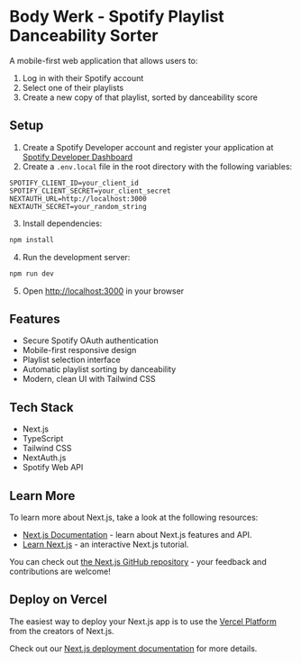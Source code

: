 # Body Werk - Spotify Playlist Danceability Sorter

A mobile-first web application that allows users to:
1. Log in with their Spotify account
2. Select one of their playlists
3. Create a new copy of that playlist, sorted by danceability score

## Setup

1. Create a Spotify Developer account and register your application at [Spotify Developer Dashboard](https://developer.spotify.com/dashboard)
2. Create a `.env.local` file in the root directory with the following variables:
```env
SPOTIFY_CLIENT_ID=your_client_id
SPOTIFY_CLIENT_SECRET=your_client_secret
NEXTAUTH_URL=http://localhost:3000
NEXTAUTH_SECRET=your_random_string
```

3. Install dependencies:
```bash
npm install
```

4. Run the development server:
```bash
npm run dev
```

5. Open [http://localhost:3000](http://localhost:3000) in your browser

## Features

- Secure Spotify OAuth authentication
- Mobile-first responsive design
- Playlist selection interface
- Automatic playlist sorting by danceability
- Modern, clean UI with Tailwind CSS

## Tech Stack

- Next.js
- TypeScript
- Tailwind CSS
- NextAuth.js
- Spotify Web API

## Learn More

To learn more about Next.js, take a look at the following resources:

- [Next.js Documentation](https://nextjs.org/docs) - learn about Next.js features and API.
- [Learn Next.js](https://nextjs.org/learn) - an interactive Next.js tutorial.

You can check out [the Next.js GitHub repository](https://github.com/vercel/next.js) - your feedback and contributions are welcome!

## Deploy on Vercel

The easiest way to deploy your Next.js app is to use the [Vercel Platform](https://vercel.com/new?utm_medium=default-template&filter=next.js&utm_source=create-next-app&utm_campaign=create-next-app-readme) from the creators of Next.js.

Check out our [Next.js deployment documentation](https://nextjs.org/docs/app/building-your-application/deploying) for more details.
